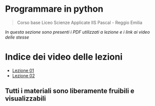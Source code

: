 # Programmare in python

> Corso base Liceo Scienze Applicate IIS Pascal - Reggio Emilia

*In questa sezione sono presenti i PDF utilizzati a lezione e i link ai video delle stesse*

# Indice dei video delle lezioni

- [Lezione 01](https://youtu.be/lOpfGjOtKsc)
- [Lezione 02](https://youtu.be/6HTf-08jHhI)

## Tutti i materiali sono liberamente fruibili e visualizzabili

